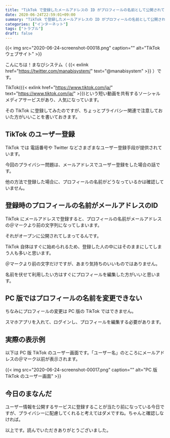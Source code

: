 ```yaml
---
title: "TikTok で登録したメールアドレスの ID がプロフィールの名前として公開されてしまう"
date: 2020-06-24T22:59:01+09:00
summary: "TikTok で登録したメールアドレスの ID がプロフィールの名前として公開されてしまうことについて"
categories: ["インターネット"]
tags: ["トラブル"]
draft: false
---
```


{{< img src="2020-06-24-screenshot-00018.png" caption="" alt="TikTok ウェブサイト" >}}

こんにちは！まなびシステム（ {{< exlink href="https://twitter.com/manabisystem/" text="@manabisystem" >}} ）です。

TikTok({{< exlink href="https://www.tiktok.com/ja/" text="https://www.tiktok.com/ja/" >}})という短い動画を共有するソーシャルメディアサービスがあり、人気になっています。

その TikTok に登録してみたのですが、ちょっとプライバシー関連で注意しておいた方がいいことを書いておきます。

## TikTok のユーザー登録

TikTok では 電話番号や Twitter などさまざまなユーザー登録手段が提供されています。

今回のプライバシー問題は、メールアドレスでユーザー登録をした場合の話です。

他の方法で登録した場合に、プロフィールの名前がどうなっているかは確認していません。

## 登録時のプロフィールの名前がメールアドレスのID

TikTok にメールアドレスで登録すると、プロフィールの名前がメールアドレスの＠マークより前の文字列になってしまいます。

それがオープンに公開されてしまってるんです。

TikTok 自体はすぐに始められるため、登録した人の中にはそのままにしてしまう人も多いと思います。

＠マークより前の文字だけですが、あまり気持ちのいいものではありません。

名前を伏せて利用したい方はすぐにプロフィールを編集した方がいいと思います。

## PC 版ではプロフィールの名前を変更できない

ちなみにプロフィールの変更は PC 版の TikTok ではできません。

スマホアプリを入れて、ログインし、プロフィールを編集する必要があります。

## 実際の表示例

以下は PC 版 TikTok のユーザー画面です。「ユーザー名」のところにメールアドレスの＠マーク以前が表示されます。

{{< img src="2020-06-24-screenshot-00017.png" caption="" alt="PC 版 TikTok のユーザー画面" >}}

## 今日のまなんだ

ユーザー情報を公開するサービスに登録することが当たり前になっている今日ですが、プライバシーに配慮してくれると考えてはダメですね。ちゃんと確認しなければ。

以上です。読んでいただきありがとうございました。
